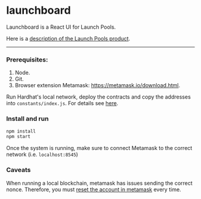 # launchboard

Launchboard is a React UI for Launch Pools.

Here is a [description of the Launch Pools product](https://medium.com/@andysingleton/first-look-at-launch-pools-f814b40a17d7).

---

### Prerequisites:

1. Node.
2. Git.
3. Browser extension Metamask: https://metamask.io/download.html.

Run Hardhat's local network, deploy the contracts and copy the addresses into `constants/index.js`. For details
see [here](https://github.com/green-john/LaunchPools/tree/use-hardhat-test#running-a-local-node).

### Install and run

```bash
npm install
npm start
```

Once the system is running, make sure to connect Metamask to the correct network (i.e. `localhost:8545`)

### Caveats

When running a local blockchain, metamask has issues sending the correct nonce. Therefore, you must
[reset the account in metamask](https://metamask.zendesk.com/hc/en-us/articles/360015488891-Resetting-an-Account) every time.
